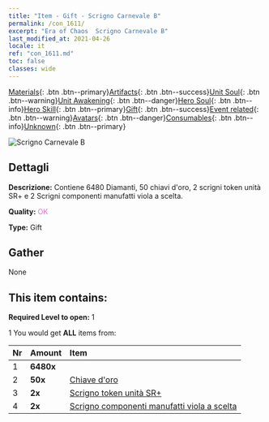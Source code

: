 ```yaml
---
title: "Item - Gift - Scrigno Carnevale B"
permalink: /con_1611/
excerpt: "Era of Chaos  Scrigno Carnevale B"
last_modified_at: 2021-04-26
locale: it
ref: "con_1611.md"
toc: false
classes: wide
---
```

 [Materials](/ItemsIT/){: .btn .btn--primary}[Artifacts](/ItemsIT/Artifacts/){: .btn .btn--success}[Unit Soul](/ItemsIT/UnitSoul/){: .btn .btn--warning}[Unit Awakening](/ItemsIT/UnitAwakening/){: .btn .btn--danger}[Hero Soul](/ItemsIT/HeroSoul/){: .btn .btn--info}[Hero Skill](/ItemsIT/HeroSkill/){: .btn .btn--primary}[Gift](/ItemsIT/Gift/){: .btn .btn--success}[Event related](/ItemsIT/Events/){: .btn .btn--warning}[Avatars](/ItemsIT/Avatars/){: .btn .btn--danger}[Consumables](/ItemsIT/Consumables/){: .btn .btn--info}[Unknown](/ItemsIT/Unknown/){: .btn .btn--primary}

 ![Scrigno Carnevale B](/images/t/i_907227.png)

## Dettagli
 **Descrizione:** Contiene 6480 Diamanti, 50 chiavi d'oro, 2 scrigni token unità SR+ e 2 Scrigni componenti manufatti viola a scelta.

 **Quality:** <span style="color: #DA70D6">OK</span>

 **Type:** Gift

## Gather

  None

## This item contains:

 **Required Level to open:** 1

 1 You would get **ALL** items  from:

  | Nr | Amount |     Item    |
  |:---|:-------|:------------|
  | 1 |  **6480x** | <i class="fas fa-gem"/> |  | 
  | 2 |  **50x** | [Chiave d'oro](/ItemsIT/con_783/) |  | 
  | 3 |  **2x** | [Scrigno token unità SR+](/ItemsIT/con_1598/) |  | 
  | 4 |  **2x** | [Scrigno componenti manufatti viola a scelta](/ItemsIT/con_1612/) |  | 
